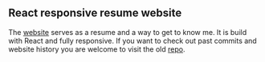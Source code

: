 ## React responsive resume website
The [website](https://www.ulszka.com) serves as a resume and a way to get to know me. It is build with React and fully responsive.
If you want to check out past commits and website history you are welcome to visit the old [repo](https://gitlab.com/ulszka/my-website).